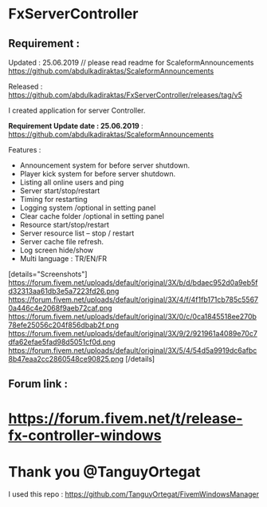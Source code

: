 # FxServerController

## Requirement :
Updated : 25.06.2019 // please read readme for ScaleformAnnouncements
https://github.com/abdulkadiraktas/ScaleformAnnouncements

Released : https://github.com/abdulkadiraktas/FxServerController/releases/tag/v5

I created application for server Controller.

**Requirement Update date : 25.06.2019** : 
https://github.com/abdulkadiraktas/ScaleformAnnouncements

Features :

- Announcement system for before server shutdown.
- Player kick system for before server shutdown.
- Listing all online users and ping
- Server start/stop/restart
- Timing for restarting
- Logging system /optional in setting panel
- Clear cache folder /optional in setting panel
- Resource start/stop/restart
- Server resource list – stop / restart
- Server cache file refresh.
- Log screen hide/show
- Multi language : TR/EN/FR


[details="Screenshots"]
https://forum.fivem.net/uploads/default/original/3X/b/d/bdaec952d0a9eb5fd32313aa61db3e5a7223fd26.png
https://forum.fivem.net/uploads/default/original/3X/4/f/4f1fb171cb785c55670a446c4e2068f9aeb72caf.png
https://forum.fivem.net/uploads/default/original/3X/0/c/0ca1845518ee270b78efe25056c204f856dbab2f.png
https://forum.fivem.net/uploads/default/original/3X/9/2/921961a4089e70c7dfa62efae5fad98d5051cf0d.png
https://forum.fivem.net/uploads/default/original/3X/5/4/54d5a9919dc6afbc8b47eaa2cc2860548ce90825.png
[/details]
 

## Forum link : 
# https://forum.fivem.net/t/release-fx-controller-windows

# Thank you @TanguyOrtegat

I used this repo : https://github.com/TanguyOrtegat/FivemWindowsManager
